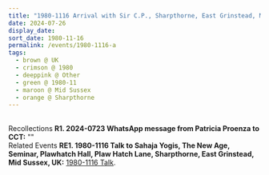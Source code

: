 ```yaml
---
title: "1980-1116 Arrival with Sir C.P., Sharpthorne, East Grinstead, Mid Sussex, UK"
date: 2024-07-26
display_date: 
sort_date: 1980-11-16
permalink: /events/1980-1116-a
tags:
  - brown @ UK
  - crimson @ 1980
  - deeppink @ Other
  - green @ 1980-11
  - maroon @ Mid Sussex
  - orange @ Sharpthorne
---
```


<br>

<wave-list>
  <list-title color="DarkSeaGreen" width="65"> Recollections</list-title>
  <list-item color="BlanchedAlmond" width="280"><b>R1. 2024-0723 WhatsApp message from Patricia Proenza to CCT:</b> ""</list-item>
</wave-list>

<br>

<wave-list>
  <list-title color="DarkSeaGreen" width="75"> Related Events</list-title>
  <list-item color="BlanchedAlmond"  width="280"><b>RE1. 1980-1116 Talk to Sahaja Yogis, The New Age, Seminar, Plawhatch Hall, Plaw Hatch Lane, Sharpthorne, East Grinstead, Mid Sussex, UK:</b> <a href="https://seven-teams.github.io/events/1988-1116-b">1980-1116 Talk</a>.</list-item>  
</wave-list>

<br>